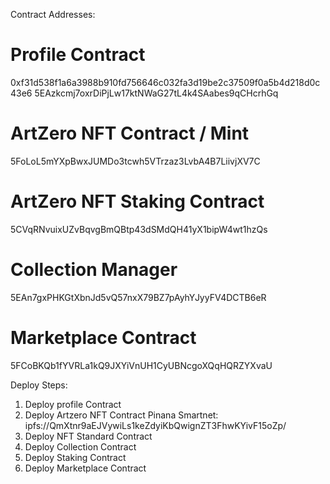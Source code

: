 Contract Addresses:

# Profile Contract
0xf31d538f1a6a3988b910fd756646c032fa3d19be2c37509f0a5b4d218d0c43e6
5EAzkcmj7oxrDiPjLw17ktNWaG27tL4k4SAabes9qCHcrhGq

# ArtZero NFT Contract / Mint
5FoLoL5mYXpBwxJUMDo3tcwh5VTrzaz3LvbA4B7LiivjXV7C

# ArtZero NFT Staking Contract
5CVqRNvuixUZvBqvgBmQBtp43dSMdQH41yX1bipW4wt1hzQs

# Collection Manager
5EAn7gxPHKGtXbnJd5vQ57nxX79BZ7pAyhYJyyFV4DCTB6eR

# Marketplace Contract
5FCoBKQb1fYVRLa1kQ9JXYiVnUH1CyUBNcgoXQqHQRZYXvaU


Deploy Steps:
1. Deploy profile Contract
2. Deploy Artzero NFT Contract
Pinana Smartnet: ipfs://QmXtnr9aEJVywiLs1keZdyiKbQwignZT3FhwKYivF15oZp/
3. Deploy NFT Standard Contract
4. Deploy Collection Contract
5. Deploy Staking Contract
6. Deploy Marketplace Contract
